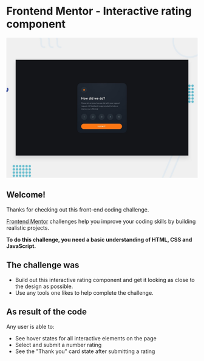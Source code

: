 # Frontend Mentor - Interactive rating component

![Design preview for the Interactive rating component coding challenge](./design/desktop-preview.jpg)

## Welcome!

Thanks for checking out this front-end coding challenge.

[Frontend Mentor](https://www.frontendmentor.io) challenges help you improve your coding skills by building realistic projects.

**To do this challenge, you need a basic understanding of HTML, CSS and JavaScript.**

## The challenge was
- Build out this interactive rating component and get it looking as close to the design as possible.
- Use any tools one likes to help complete the challenge.

## As result of the code
Any user is able to:
- See hover states for all interactive elements on the page
- Select and submit a number rating
- See the "Thank you" card state after submitting a rating
